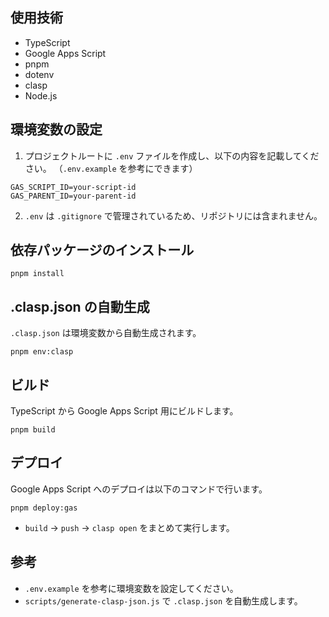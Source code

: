 ## 使用技術
- TypeScript
- Google Apps Script
- pnpm
- dotenv
- clasp
- Node.js

## 環境変数の設定

1. プロジェクトルートに `.env` ファイルを作成し、以下の内容を記載してください。
   （`.env.example` を参考にできます）

```
GAS_SCRIPT_ID=your-script-id
GAS_PARENT_ID=your-parent-id
```

2. `.env` は `.gitignore` で管理されているため、リポジトリには含まれません。

## 依存パッケージのインストール

```
pnpm install
```

## .clasp.json の自動生成

`.clasp.json` は環境変数から自動生成されます。

```
pnpm env:clasp
```

## ビルド

TypeScript から Google Apps Script 用にビルドします。

```
pnpm build
```

## デプロイ

Google Apps Script へのデプロイは以下のコマンドで行います。

```
pnpm deploy:gas
```

- `build` → `push` → `clasp open` をまとめて実行します。


## 参考

- `.env.example` を参考に環境変数を設定してください。
- `scripts/generate-clasp-json.js` で `.clasp.json` を自動生成します。
